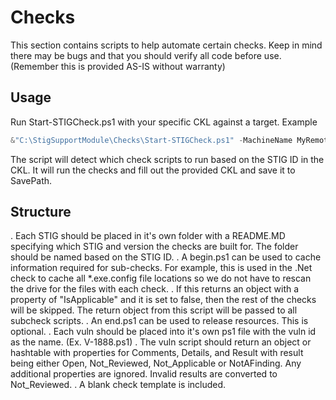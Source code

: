 # Checks

This section contains scripts to help automate certain checks. Keep in mind there may be bugs and that you should verify all code before use. (Remember this is provided AS-IS without warranty)

## Usage

Run Start-STIGCheck.ps1 with your specific CKL against a target. Example

```powershell
&"C:\StigSupportModule\Checks\Start-STIGCheck.ps1" -MachineName MyRemoteComputer -CKL "C:\BlankCKLs\BlankMSDotNet.ckl" -CheckDirectory "C:\StigSupportModule\Checks" -SavePath "C:\FilledCKLs\MyFilledCKL.ckl" -Verbose
```

The script will detect which check scripts to run based on the STIG ID in the CKL. It will run the checks and fill out the provided CKL and save it to SavePath.

## Structure

. Each STIG should be placed in it's own folder with a README.MD specifying which STIG and version the checks are built for. The folder should be named based on the STIG ID.
. A begin.ps1 can be used to cache information required for sub-checks. For example, this is used in the .Net check to cache all *.exe.config file locations so we do not have to rescan the drive for the files with each check.
    . If this returns an object with a property of "IsApplicable" and it is set to false, then the rest of the checks will be skipped. The return object from this script will be passed to all subcheck scripts.
. An end.ps1 can be used to release resources. This is optional.
. Each vuln should be placed into it's own ps1 file with the vuln id as the name. (Ex. V-1888.ps1)
    . The vuln script should return an object or hashtable with properties for Comments, Details, and Result with result being either Open, Not_Reviewed, Not_Applicable or NotAFinding. Any additional properties are ignored. Invalid results are converted to Not_Reviewed. 
	. A blank check template is included.